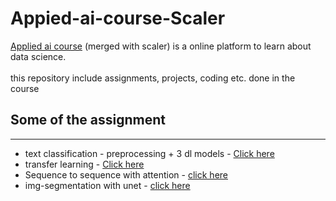 # Appied-ai-course-Scaler
<a href="https://www.appliedaicourse.com/course/11/Applied-Machine-learning-course">Applied ai course</a> (merged with scaler) is a online platform to learn about data science. <br><br>
this repository include assignments, projects, coding etc. done in the course



<h2> Some of the assignment</h2>
<hr>
<ul>
  
  <li>text classification - preprocessing + 3 dl models - <a href="https://colab.research.google.com/drive/1t1QWCVj6ku7DDOZWwVRyv9yqFYlrBsAB?usp=sharing">Click here</a></li>
  <li>transfer learning - <a href="https://colab.research.google.com/drive/1RUTbOHCcxdtNkqmBH4hvN8nc3rr9Hdew?usp=sharing">Click here</a></li>
  <li>Sequence to sequence with attention - <a href="https://colab.research.google.com/drive/1odLtsxEC-B-VAWO2Kfka5TiV0yY0cPHA?usp=sharing">click here</a></li>
  <li>img-segmentation with unet - <a href="https://colab.research.google.com/drive/1XpCau_NZlJVBAISPX2MZP9Qhu0rjIHCZ?usp=sharing">click here</a></li>
</ul>




